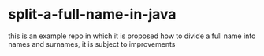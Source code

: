 # split-a-full-name-in-java
this is an example repo in which it is proposed how to divide a full name into names and surnames, it is subject to improvements
